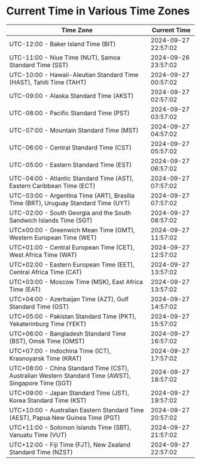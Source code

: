 # Current Time in Various Time Zones

| Time Zone | Current Time |
|-----------|--------------|
| UTC-12:00 - Baker Island Time (BIT) | 2024-09-27 22:57:02 |
| UTC-11:00 - Niue Time (NUT), Samoa Standard Time (SST) | 2024-09-26 23:57:02 |
| UTC-10:00 - Hawaii-Aleutian Standard Time (HAST), Tahiti Time (TAHT) | 2024-09-27 00:57:02 |
| UTC-09:00 - Alaska Standard Time (AKST) | 2024-09-27 02:57:02 |
| UTC-08:00 - Pacific Standard Time (PST) | 2024-09-27 03:57:02 |
| UTC-07:00 - Mountain Standard Time (MST) | 2024-09-27 04:57:02 |
| UTC-06:00 - Central Standard Time (CST) | 2024-09-27 05:57:02 |
| UTC-05:00 - Eastern Standard Time (EST) | 2024-09-27 06:57:02 |
| UTC-04:00 - Atlantic Standard Time (AST), Eastern Caribbean Time (ECT) | 2024-09-27 07:57:02 |
| UTC-03:00 - Argentina Time (ART), Brasília Time (BRT), Uruguay Standard Time (UYT) | 2024-09-27 07:57:02 |
| UTC-02:00 - South Georgia and the South Sandwich Islands Time (SGT) | 2024-09-27 08:57:02 |
| UTC±00:00 - Greenwich Mean Time (GMT), Western European Time (WET) | 2024-09-27 11:57:02 |
| UTC+01:00 - Central European Time (CET), West Africa Time (WAT) | 2024-09-27 12:57:02 |
| UTC+02:00 - Eastern European Time (EET), Central Africa Time (CAT) | 2024-09-27 13:57:02 |
| UTC+03:00 - Moscow Time (MSK), East Africa Time (EAT) | 2024-09-27 13:57:02 |
| UTC+04:00 - Azerbaijan Time (AZT), Gulf Standard Time (GST) | 2024-09-27 14:57:02 |
| UTC+05:00 - Pakistan Standard Time (PKT), Yekaterinburg Time (YEKT) | 2024-09-27 15:57:02 |
| UTC+06:00 - Bangladesh Standard Time (BST), Omsk Time (OMST) | 2024-09-27 16:57:02 |
| UTC+07:00 - Indochina Time (ICT), Krasnoyarsk Time (KRAT) | 2024-09-27 17:57:02 |
| UTC+08:00 - China Standard Time (CST), Australian Western Standard Time (AWST), Singapore Time (SGT) | 2024-09-27 18:57:02 |
| UTC+09:00 - Japan Standard Time (JST), Korea Standard Time (KST) | 2024-09-27 19:57:02 |
| UTC+10:00 - Australian Eastern Standard Time (AEST), Papua New Guinea Time (PGT) | 2024-09-27 20:57:02 |
| UTC+11:00 - Solomon Islands Time (SBT), Vanuatu Time (VUT) | 2024-09-27 21:57:02 |
| UTC+12:00 - Fiji Time (FJT), New Zealand Standard Time (NZST) | 2024-09-27 22:57:02 |
